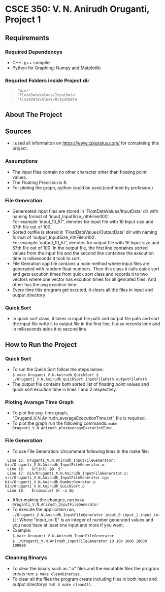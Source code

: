 # CSCE 350: V. N. Anirudh Oruganti, Project 1 

## Requirements 

### Required Dependencys

- C++: g++ compiler <br />
- Python for Graphing: Numpy and Matplotlib <br />


### Requried Folders inside Project dir
 
> `'bin/'` <br />
> `'FloatDataValues/InputData'` <br />
> `'FloatDataValues/OutputData'` <br />


## About The Project

## Sources
- I used all informaiton on https://www.cplusplus.com/ for completing this project.

### Assumptions

- The input files contain no other character other than floating point values.
- The Floating Precision is 6.
- For ploting the graph, python could be used.(confimed by professor.)

### File Generation

- Genereated input files are stored in 'FloatDataValues/InputData' dir with naming format of 'input_InputSize_nthFilein100'. <br />
For example 'input_10_57', denotes for input file with 10 Input size and 57th file out of 100. <br />
- Sorted outfile is stored in 'FloatDataValues/OutputData' dir with naming format of 'output_InputSize_nthFilein100'. <br />
For example 'output_10_57', denotes for output file with 10 Input size and 57th file out of 100. In the output file, the first line containes sorted values from the input file and the second line containes the execution time in miliseconds it took to sort. <br />
- File Genration cpp file contains a main method where input files are generaded with random float numbers. Then this class it calls quick sort and gets excution times from quick sort class and records it to two vectors where one vector has excution times for all genrated files. And other has the avg excution time. <br />
- Every time this program get excuted, it clears all the files in input and output directory <br />

### Quick Sort
- In quick sort class, it takes in input file path and output file path and sort the input file write it to output file in the first line. It also records time and in miliseconds adds it to second line. 


## How to Run the Project

### Quick Sort
- To run the Quick Sort follow the steps below: <br />
 		`$ make Oruganti_V.N.Anirudh_QuickSort
 		 $ ./Oruganti_V.N.Anirudh_QuickSort inputFilePath outputFilePath`
- The output file contains both sorted list of floating point values and quick sort excution time in lines 1 and 2 respectivly. 

### Ploting Avarage Time Graph
- To plot the avg. time graph, "Oruganti_V.N.Anirudh_averageExecutionTime.txt" file is required.
- To plot the graph run the following commands: `make Oruganti_V.N.Anirudh_plotAverageExecutionTime`

### File Generation
- To use File Generation: Uncomment following lines in the make file: <br />
>
	 Line 15: Oruganti_V.N.Anirudh_InputFileGenerator: bin/Oruganti_V.N.Anirudh_InputFileGenerator.o
	 Line 16: 	$(link) $@  $^ 
	 Line 17: bin/Oruganti_V.N.Anirudh_InputFileGenerator.o: src/Oruganti_V.N.Anirudh_InputFileGenerator.cpp  bin/Oruganti_V.N.Anirudh_NumberGenrator.o bin/Oruganti_V.N.Anirudh_QuickSort.o 
	 Line 18: 	$(compile) $< -o $@
- After making the changes, run `make Oruganti_V.N.Anirudh_InputFileGenerator` <br />
- To execute the application run, `./Oruganti_V.N.Anirudh_InputFileGenerator input_0 input_1 input_(n-1)`: Where "input_(n-1)" is an integer of number generated values and you need have at least one input and more if you want. <br />
- Example: <br /> 
	`$ make Oruganti_V.N.Anirudh_InputFileGenerator` <br />
	`$ ./Oruganti_V.N.Anirudh_InputFileGenerator 10 100 1000 10000 100000` <br />

### Cleaning Binarys 

- To clear the binary such as ".o" files and the excutable files the program creats run: `$ make cleanBinaries`.
- To clear all the files the program creats including files in both input and output directorys run: `$ make cleanAll`.


